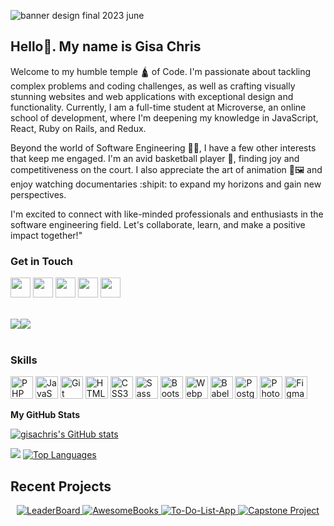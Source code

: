 ![banner design final 2023 june](https://github.com/gisachris/gisachris/assets/125574259/b6e84b1d-8f2d-4a24-b9cf-5b38d9e27cb4)
## Hello👋. My name is Gisa Chris
Welcome to my humble temple 🛕 of Code. I'm passionate about tackling complex problems and coding challenges, as well as crafting visually stunning websites and web applications with exceptional design and functionality. Currently, I am a full-time student at Microverse, an online school of development, where I'm deepening my knowledge in JavaScript, React, Ruby on Rails, and Redux.

Beyond the world of Software Engineering 👨‍💻, I have a few other interests that keep me engaged. I'm an avid basketball player 🏀, finding joy and competitiveness on the court. I also appreciate the art of animation 🎨🖼️ and enjoy watching documentaries :shipit: to expand my horizons and gain new perspectives.

I'm excited to connect with like-minded professionals and enthusiasts in the software engineering field. Let's collaborate, learn, and make a positive impact together!"

### Get in Touch

<p align="left"> <a href="https://discord.com/users/Gisa Chris" target="_blank" rel="noreferrer"><img src="https://raw.githubusercontent.com/danielcranney/readme-generator/main/public/icons/socials/discord.svg" width="32" height="32" /></a> <a href="https://www.github.com/gisachris" target="_blank" rel="noreferrer"><img src="https://raw.githubusercontent.com/danielcranney/readme-generator/main/public/icons/socials/github.svg" width="32" height="32" /></a> <a href="https://www.linkedin.com/in/gisa-chris-907948267/" target="_blank" rel="noreferrer"><img src="https://raw.githubusercontent.com/danielcranney/readme-generator/main/public/icons/socials/linkedin.svg" width="32" height="32" /></a> <a href="https://www.stackoverflow.com/users/21486781/gisa-chris" target="_blank" rel="noreferrer"><img src="https://raw.githubusercontent.com/danielcranney/readme-generator/main/public/icons/socials/stackoverflow.svg" width="32" height="32" /></a> <a href="https://www.twitter.com/_GisaChris" target="_blank" rel="noreferrer"><img src="https://raw.githubusercontent.com/danielcranney/readme-generator/main/public/icons/socials/twitter.svg" width="32" height="32" /></a></p>
<br>
<a href="https://www.github.com/gisachris" target="_blank" rel="noreferrer"><img
src="https://img.shields.io/github/followers/gisachris?logo=github&style=for-the-badge&color=f97316&labelColor=1c1917" /></a><a href="https://www.twitter.com/_GisaChris" target="_blank" rel="noreferrer"><img
src="https://img.shields.io/twitter/follow/_GisaChris?logo=twitter&style=for-the-badge&color=f97316&labelColor=1c1917"
/></a>

<br>
<br>

### Skills

<p align="left">
<a href="https://www.php.net/" target="_blank" rel="noreferrer"><img src="https://raw.githubusercontent.com/danielcranney/readme-generator/main/public/icons/skills/php-colored.svg" width="36" height="36" alt="PHP" /></a>
<a href="https://developer.mozilla.org/en-US/docs/Web/JavaScript" target="_blank" rel="noreferrer"><img src="https://raw.githubusercontent.com/danielcranney/readme-generator/main/public/icons/skills/javascript-colored.svg" width="36" height="36" alt="JavaScript" /></a>
<a href="https://git-scm.com/" target="_blank" rel="noreferrer"><img src="https://raw.githubusercontent.com/danielcranney/readme-generator/main/public/icons/skills/git-colored.svg" width="36" height="36" alt="Git" /></a>
<a href="https://developer.mozilla.org/en-US/docs/Glossary/HTML5" target="_blank" rel="noreferrer"><img src="https://raw.githubusercontent.com/danielcranney/readme-generator/main/public/icons/skills/html5-colored.svg" width="36" height="36" alt="HTML5" /></a>
<a href="https://www.w3.org/TR/CSS/#css" target="_blank" rel="noreferrer"><img src="https://raw.githubusercontent.com/danielcranney/readme-generator/main/public/icons/skills/css3-colored.svg" width="36" height="36" alt="CSS3" /></a>
<a href="https://sass-lang.com/" target="_blank" rel="noreferrer"><img src="https://raw.githubusercontent.com/danielcranney/readme-generator/main/public/icons/skills/sass-colored.svg" width="36" height="36" alt="Sass" /></a>
<a href="https://getbootstrap.com/" target="_blank" rel="noreferrer"><img src="https://raw.githubusercontent.com/danielcranney/readme-generator/main/public/icons/skills/bootstrap-colored.svg" width="36" height="36" alt="Bootstrap" /></a>
<a href="https://webpack.js.org/" target="_blank" rel="noreferrer"><img src="https://raw.githubusercontent.com/danielcranney/readme-generator/main/public/icons/skills/webpack-colored.svg" width="36" height="36" alt="Webpack" /></a>
<a href="https://babeljs.io/" target="_blank" rel="noreferrer"><img src="https://raw.githubusercontent.com/danielcranney/readme-generator/main/public/icons/skills/babel-colored.svg" width="36" height="36" alt="Babel" /></a>
<a href="https://www.postgresql.org/" target="_blank" rel="noreferrer"><img src="https://raw.githubusercontent.com/danielcranney/readme-generator/main/public/icons/skills/postgresql-colored.svg" width="36" height="36" alt="PostgreSQL" /></a>
<a href="https://www.adobe.com/uk/products/photoshop.html" target="_blank" rel="noreferrer"><img src="https://raw.githubusercontent.com/danielcranney/readme-generator/main/public/icons/skills/photoshop-colored.svg" width="36" height="36" alt="Photoshop" /></a>
<a href="https://www.figma.com/" target="_blank" rel="noreferrer"><img src="https://raw.githubusercontent.com/danielcranney/readme-generator/main/public/icons/skills/figma-colored.svg" width="36" height="36" alt="Figma" /></a>
</p>


<b>My GitHub Stats</b>

<a href="http://www.github.com/gisachris"><img src="https://github-readme-stats.vercel.app/api?username=gisachris&show_icons=true&hide=&count_private=true&title_color=f97316&text_color=ffffff&icon_color=f97316&bg_color=1c1917&hide_border=true&show_icons=true" alt="gisachris's GitHub stats" /></a>

<a href="http://www.github.com/gisachris"><img src="https://github-readme-streak-stats.herokuapp.com/?user=gisachris&stroke=ffffff&background=1c1917&ring=f97316&fire=f97316&currStreakNum=ffffff&currStreakLabel=f97316&sideNums=ffffff&sideLabels=ffffff&dates=ffffff&hide_border=true" /></a>                                                                          <a href="https://github.com/gisachris" align="left"><img src="https://github-readme-stats.vercel.app/api/top-langs/?username=gisachris&langs_count=10&title_color=f97316&text_color=ffffff&icon_color=f97316&bg_color=1c1917&hide_border=true&locale=en&custom_title=Top%20%Languages" alt="Top Languages" /></a>

## Recent Projects
<p align="center">
  <a href="https://github.com/gisachris/LeaderBoard-app">
    <img src="https://github-readme-stats.vercel.app/api/pin/?username=gisachris&repo=LeaderBoard-app" alt="LeaderBoard">
  </a>
  <a href="https://github.com/gisachris/AwesomeBooks-app">
    <img src="https://github-readme-stats.vercel.app/api/pin/?username=gisachris&repo=AwesomeBooks-app" alt="AwesomeBooks">
  </a>
  <a href="https://github.com/gisachris/To-Do-List-app">
    <img src="https://github-readme-stats.vercel.app/api/pin/?username=gisachris&repo=To-Do-List-app" alt="To-Do-List-App">
  </a>
  <a href="https://github.com/gisachris/Portfolio-Site">
    <img src="https://github-readme-stats.vercel.app/api/pin/?username=gisachris&repo=Portfolio-Site" alt="Capstone Project">
  </a>
</p>
